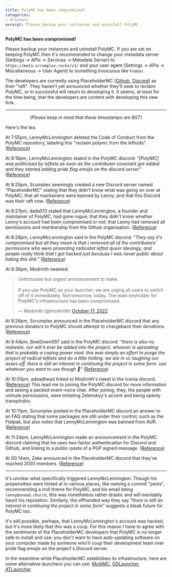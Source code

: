 ```yaml
---
title: PolyMC has been compromised!
categories:
- Orinnari
excerpt: Please backup your instances and uninstall PolyMC.
---
```

**PolyMC has been compromised!**

Please backup your instances and uninstall PolyMC. If you are set on keeping PolyMC then it's recommended to change your metadata server (Settings → APIs → Services → Metadata Server) to `https://meta.scrumplex.rocks/v1/` and your user agent (Settings → APIs → Miscellaneous → User Agent) to something innocuous like `Foobar`.

The developers are currently using PlaceholderMC ([Github](https://github.com/PlaceholderMC), [Discord](https://discord.gg/placeholdermc)) as their "raft". They haven't yet announced whether they'll seek to reclaim PolyMC, or in successful will return to developing it. It seems, at least for the time being, that the developers are content with developing this new fork.

---

<center><i>(Please keep in mind that these timestamps are BST)</i></center>

Here's the tea.

At 7:55pm, LennyMcLennington deleted the Code of Conduct from the PolyMC repository, labeling this "reclaim polymc from the leftoids". ([Reference](https://github.com/PolyMC/PolyMC/commit/ccf282593dcdbe189c99b81b8bc90cb203aed3ee))

At 8:18pm, LennyMcLennington stated in the PolyMC discord: *"[PolyMC] was politicised by leftists as soon as the contributor covenant got added and they started adding pride flag emojis on the discord server"* ([Reference](https://discord.com/channels/923671181020766230/923671181020766233/1031647468930215946))

At 8:25pm, Scumplex seemingly created a new Discord server named "PlaceholderMC" stating that they didn't know what was going on over at PolyMC; that all maintainers were banned by Lenny; and that this Discord was their raft now. ([Reference](https://discord.com/channels/1031648380885147709/1031649048890978324/1031649115685265460))

At 8:27pm, dada513 stated that LennyMcLennington, a founder and maintainer of PolyMC, had gone rogue; that they didn't know whether Lenny's account had been compromised or not; that Lenny had removed all permissions and membership from the Github organisation. ([Reference](https://discord.com/channels/1031648380885147709/1031649048890978324/1031649789697335328))

At 8:28pm, LennyMcLennington said in the PolyMC discord: *"They say it's compromised but all they mean is that i removed all of the contributors' permissons who were promoting radicalist leftist queer ideology, and people really think that I got hacked just because I was never public about hating this shit."* ([Reference](https://discord.com/channels/923671181020766230/923671181020766233/1031649880038457424))

At 8:36pm, Modrinth tweeted:
<blockquote class="twitter-tweet"><p lang="en" dir="ltr">Unfortunate but urgent announcement to make.<br><br>If you use PolyMC as your launcher, we are urging all users to switch off of it immediately. Not tomorrow, today. The main keyholder for PolyMC&#39;s infrastructure has been compromised.</p>&mdash; Modrinth (@modrinth) <a href="https://twitter.com/modrinth/status/1582093129641234432">October 17, 2022</a></blockquote> <script async src="https://platform.twitter.com/widgets.js" charset="utf-8"></script>

At 9:26pm, Scrumplex announced in the PlaceholderMC discord that any previous donators to PolyMC should attempt to chargeback their donations. ([Reference](https://discord.com/channels/1031648380885147709/1031649048890978324/1031664566058360884))

At 9:44pm, BowDown097 said in the PolyMC discord: *"there is also no malware, nor will it ever be added into the project. whoever is spreading that is probably a coping power mod. this was simply an effort to purge the project of radical leftists and do a little trolling. we are in vc laughing our asses off. there is still an interest in continuing the project in some form. use whatever you want to use though 🤷"* ([Reference](https://discord.com/channels/923671181020766230/923672379144671263/1031668989941796874))

At 10:01pm, adeadhead linked to Modrinth's tweet in the Icenia discord. ([Reference](https://discord.com/channels/558071874161082368/957804789029294092/1031673358640758815)) This lead me to joining the PolyMC discord for more information and seeing a packed event-voice chat. After joining, they, the people with unmute permissions, were imitating Zelenskyy's accent and being openly transphobic.

At 10:11pm, Scrumplex posted in the PlaceholderMC discord an answer to an FAQ stating that some packages are still under their control, such as the Flatpak, but also notes that LennyMcLennington was banned from AUR. ([Reference](https://discord.com/channels/1031648380885147709/1031655392821919907/1031675731572437052))

At 11:24pm, LennyMcLennington made an announcement in the PolyMC discord claiming that he uses two-factor authentication for Discord and Github, and linking to a public-paste of a PGP signed message. ([Reference](https://discord.com/channels/923671181020766230/923672379144671263/1031694145833680906))

At 00:14am, Zeke announced in the PlaceholderMC discord that they've reached 2000 members. ([Reference](https://discord.com/channels/1031648380885147709/1031649048890978324/1031706756751036518))

---

It's unclear what specifically triggered LennyMcLennington. Though his propensities were hinted at in various places, like naming a commit "penis", recommending a troll theme for PolyMC, and his email being `lenny@sneed.church`, this was nonetheless rather drastic and will inevitably haunt his reputation. Similarly, the offhanded way they say *"there is still an interest in continuing the project in some form"* suggests a bleak future for PolyMC too.

It's still possible, perhaps, that LennyMcLennington's account was hacked, but it's more likely that this was a coup. For this reason I have to agree with the sentiments of the PlaceholderMC developers that PolyMC is no longer safe to install and use: you don't want to have auto-updating software on your computer made by someone who'll coup their development team over pride flag emojis on the project's Discord server.

In the meantime while PlaceholderMC establishes its infrastructure, here are some alternative launchers you can use: [MultiMC](https://multimc.org/), [GDLauncher](https://gdevs.io/), [ATLauncher](https://atlauncher.com/).
